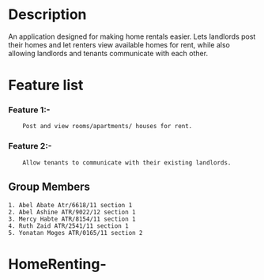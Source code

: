 # Description

An application designed for making home rentals easier. Lets landlords post their homes and let renters view available homes for rent, while also allowing landlords and tenants communicate with each other.

# Feature list

### Feature 1:-

    	Post and view rooms/apartments/ houses for rent.

### Feature 2:-

    	Allow tenants to communicate with their existing landlords.

## Group Members

    1. Abel Abate Atr/6618/11 section 1
    2. Abel Ashine ATR/9022/12 section 1
    3. Mercy Habte ATR/8154/11 section 1
    4. Ruth Zaid ATR/2541/11 section 1
    5. Yonatan Moges ATR/0165/11 section 2
# HomeRenting-
